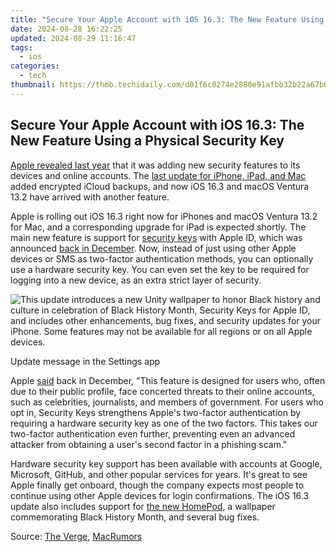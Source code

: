 ```yaml
---
title: "Secure Your Apple Account with iOS 16.3: The New Feature Using a Physical Security Key"
date: 2024-08-28 16:22:25
updated: 2024-08-29 11:16:47
tags:
  - ios
categories:
  - tech
thumbnail: https://thmb.techidaily.com/d01f6c0274e2880e91afbb32b22a67b6646c0f35efcd7b7e4395e6722afaacb2.jpg
---
```


## Secure Your Apple Account with iOS 16.3: The New Feature Using a Physical Security Key

[Apple revealed last year](https://sim-unlock.techidaily.com/in-2024-how-to-unlock-verizon-iphone-15-by-drfone-ios/) that it was adding new security features to its devices and online accounts. The [last update for iPhone, iPad, and Mac](https://digital-screen-recording.techidaily.com/in-2024-pinnacle-platforms-transforming-online-interaction/) added encrypted iCloud backups, and now iOS 16.3 and macOS Ventura 13.2 have arrived with another feature.

 Apple is rolling out iOS 16.3 right now for iPhones and macOS Ventura 13.2 for Mac, and a corresponding upgrade for iPad is expected shortly. The main new feature is support for [security keys](https://fox-access.techidaily.com/2024-approved-top-photography-choices-for-sharpest-4k-reflections/) with Apple ID, which was announced [back in December](https://digital-screen-recording.techidaily.com/updated-2024-approved-groundbreaking-biodegradable-film-technology-advice/). Now, instead of just using other Apple devices or SMS as two-factor authentication methods, you can optionally use a hardware security key. You can even set the key to be required for logging into a new device, as an extra strict layer of security.

![This update introduces a new Unity wallpaper to honor Black history and culture in celebration of Black History Month, Security Keys for Apple ID, and includes other enhancements, bug fixes, and security updates for your iPhone. Some features may not be available for all regions or on all Apple devices.](https://static1.howtogeekimages.com/wordpress/wp-content/uploads/2023/01/IMG_6231.png) 

Update message in the Settings app

 Apple [said](https://www.apple.com/newsroom/2022/12/apple-advances-user-security-with-powerful-new-data-protections/) back in December, "This feature is designed for users who, often due to their public profile, face concerted threats to their online accounts, such as celebrities, journalists, and members of government. For users who opt in, Security Keys strengthens Apple's two-factor authentication by requiring a hardware security key as one of the two factors. This takes our two-factor authentication even further, preventing even an advanced attacker from obtaining a user's second factor in a phishing scam."

 Hardware security key support has been available with accounts at Google, Microsoft, GitHub, and other popular services for years. It's great to see Apple finally get onboard, though the company expects most people to continue using other Apple devices for login confirmations. The iOS 16.3 update also includes support for [the new HomePod](https://extra-lessons.techidaily.com/complete-guide-to-windows-movie-maker-60-downloading-for-2024/), a wallpaper commemorating Black History Month, and several bug fixes.

 Source: [The Verge](https://www.theverge.com/2023/1/23/23567832/apple-ios-16-3-security-keys-advanced-data-protection-homepod?utm%5Fcampaign=theverge&utm%5Fcontent=chorus&utm%5Fmedium=social&utm%5Fsource=twitter), [MacRumors](https://www.macrumors.com/2023/01/23/apple-releases-macos-ventura-13-2/)

<ins class="adsbygoogle"
     style="display:block"
     data-ad-format="autorelaxed"
     data-ad-client="ca-pub-7571918770474297"
     data-ad-slot="1223367746"></ins>



<ins class="adsbygoogle"
     style="display:block"
     data-ad-client="ca-pub-7571918770474297"
     data-ad-slot="8358498916"
     data-ad-format="auto"
     data-full-width-responsive="true"></ins>
